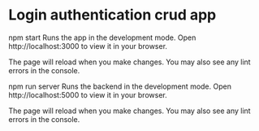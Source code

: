 # Login authentication crud app
npm start
Runs the app in the development mode.
Open http://localhost:3000 to view it in your browser.

The page will reload when you make changes.
You may also see any lint errors in the console.

npm run server
Runs the backend in the development mode.
Open http://localhost:5000 to view it in your browser.

The page will reload when you make changes.
You may also see any lint errors in the console.

